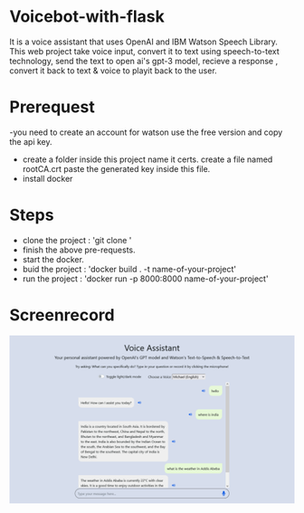 # Voicebot-with-flask 
It is a voice assistant that uses OpenAI and IBM Watson Speech Library. This web project take voice input, convert it to text using speech-to-text technology, send the text to open ai's gpt-3 model, recieve a response , convert it back to text & voice to playit back to the user. 

# Prerequest
-you need to create an account for watson use the free version and copy the api key.
- create a folder inside this project name it certs. create a file named rootCA.crt paste the generated key inside this file.
- install docker

# Steps 
- clone the project : 'git clone '
- finish the above pre-requests.
- start the docker.
- buid the project : 'docker build . -t name-of-your-project'
- run the project : 'docker run -p 8000:8000 name-of-your-project'

# Screenrecord 
![Watch the demo](/demo/screen-shot.png)

